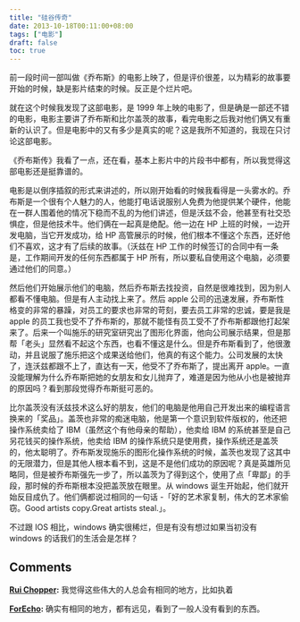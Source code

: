 ```yaml
---
title: "硅谷传奇"
date: 2013-10-18T00:11:00+08:00
tags: ["电影"] 
draft: false
toc: true
---
```


前一段时间一部叫做《乔布斯》的电影上映了，但是评价很差，以为精彩的故事要开始的时候，缺是影片结束的时候。反正是个烂片吧。

就在这个时候我发现了这部电影，是 1999 年上映的电影了，但是确是一部还不错的电影，电影主要讲了乔布斯和比尔盖茨的故事，看完电影之后我对他们俩又有重新的认识了。但是电影中的又有多少是真实的呢？这是我所不知道的，我现在只讨论这部电影。

《乔布斯传》我看了一点，还在看，基本上影片中的片段书中都有，所以我觉得这部电影还是挺靠谱的。

电影是以倒序插叙的形式来讲述的，所以刚开始看的时候我看得是一头雾水的。乔布斯是一个很有个人魅力的人，他能打电话说服别人免费为他提供某个硬件，他能在一群人围着他的情况下稳而不乱的为他们讲述，但是沃兹不会，他甚至有社交恐惧症，但是他技术牛。他们俩在一起真是绝配。他一边在 HP 上班的时候，一边开发电脑，当它开发成功，给 HP 高管展示的时候，他们根本不懂这个东西，还好他们不喜欢，这才有了后续的故事。（沃兹在 HP 工作的时候签订的合同中有一条是，工作期间开发的任何东西都属于 HP 所有，所以要私自使用这个电脑，必须要通过他们的同意。）

然后他们开始展示他们的电脑，然后乔布斯去找投资，自然是很难找到，因为别人都看不懂电脑。但是有人主动找上来了。然后 apple 公司的迅速发展，乔布斯性格变的非常的暴躁，对员工的要求也非常的苛刻，要去员工非常的忠诚，要是我是 apple 的员工我也受不了乔布斯的，那就不能怪有员工受不了乔布斯都跟他打起架来了。后来一个叫施乐的研究室研究出了图形化界面，他向公司展示结果，但是那帮「老头」显然看不起这个东西，也看不懂这是什么。但是乔布斯看到了，他很激动，并且说服了施乐把这个成果送给他们，他真的有这个能力。公司发展的太快了，连沃兹都跟不上了，直达有一天，他受不了乔布斯了，提出离开 apple。一直没能理解为什么乔布斯把她的女朋友和女儿抛弃了，难道是因为他从小也是被抛弃的原因吗？看到那段觉得乔布斯挺可恶的。

比尔盖茨没有沃兹技术这么好的朋友，他们的电脑是他用自己开发出来的编程语言换来的「奖品」。盖茨也非常的痴迷电脑，他是第一个意识到软件版权的，他还把操作系统卖给了 IBM（虽然这个有他母亲的帮助），他卖给 IBM 的系统甚至是自己另花钱买的操作系统，他卖给 IBM 的操作系统只是使用费，操作系统还是盖茨的，他太聪明了。乔布斯发现施乐的图形化操作系统的时候，盖茨也发现了这其中的无限潜力，但是其他人根本看不到，这是不是他们成功的原因呢？真是英雄所见略同，但是被乔布斯强先一步了，所以盖茨为了得到这个，使用了点「卑鄙」的手段，那时候的乔布斯根本没把盖茨放在眼里。从 windows 诞生开始起，他们就开始反目成仇了。他们俩都说过相同的一句话 -「好的艺术家复制，伟大的艺术家偷窃。Good artists copy.Great artists steal.」。

不过跟 IOS 相比，windows 确实很稀烂，但是有没有想过如果当初没有 windows 的话我们的生活会是怎样？

## Comments

**[Rui Chopper](#181 "2013-10-24 17:30:00"):** 我觉得这些伟大的人总会有相同的地方，比如执着

**[ForEcho](#184 "2013-10-28 10:40:00"):** 确实有相同的地方，都有远见，看到了一般人没有看到的东西。

